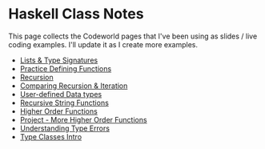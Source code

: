 # Haskell Class Notes

This page collects the Codeworld pages that I've been using as slides
/ live coding examples.  I'll update it as I create more examples.

* [Lists & Type Signatures](https://code.world/#P_j5tUK3Nh4zHxLEJM4694g)
* [Practice Defining Functions](https://code.world/#PHAMsMzMtI6GW3fcc6Rv3cA)
* [Recursion](https://code.world/#PP1UZm3lci8SlU1VDOeLaJw)
* [Comparing Recursion & Iteration](https://code.world/#PAbMY4_pTHzvAJO1m-KoIUA)
* [User-defined Data types](https://code.world/#PWggvvpMUuqdJfLf2UFvFBg)
* [Recursive String Functions](https://code.world/#PyW095XrozZJQ2-EeSFL2tw)
* [Higher Order Functions](https://code.world/#PdYoR01FnqdFUpdNeJxSLfA)
* [Project - More Higher Order Functions](https://code.world/#P0xKceRhW0oBLKGiMQjw6hQ)
* [Understanding Type Errors](https://code.world/#PuAWdWzrDcfpcX5usa06FSA)
* [Type Classes Intro](https://code.world/#PuAWdWzrDcfpcX5usa06FSA)
